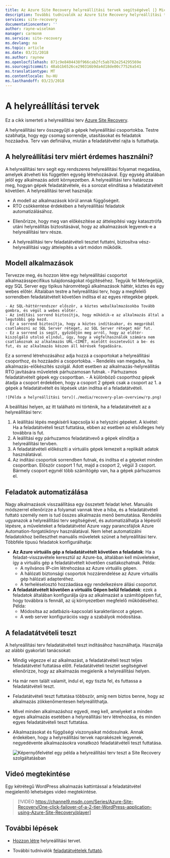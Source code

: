 ```yaml
---
title: Az Azure Site Recovery helyreállítási tervek segítségével |} Microsoft Docs
description: További tudnivalók az Azure Site Recovery helyreállítási tervek.
services: site-recovery
documentationcenter: ''
author: rayne-wiselman
manager: carmonm
ms.service: site-recovery
ms.devlang: na
ms.topic: article
ms.date: 03/21/2018
ms.author: raynew
ms.openlocfilehash: 871c9e8404438f966cab2fc5ab782e254295569e
ms.sourcegitcommit: 48ab1b6526ce290316b9da4d18de00c77526a541
ms.translationtype: MT
ms.contentlocale: hu-HU
ms.lasthandoff: 03/23/2018
---
```

# <a name="about-recovery-plans"></a>A helyreállítási tervek

Ez a cikk ismerteti a helyreállítási terv [Azure Site Recovery](site-recovery-overview.md).

A helyreállítási terv összegyűjti a gépek helyreállítási csoportokba. Testre szabhatja, hogy egy csomag sorrendje, utasításokat és feladatok hozzáadva. Terv van definiálva, miután a feladatátvétel rajta is futtathatja.





## <a name="why-use-a-recovery-plan"></a>A helyreállítási terv miért érdemes használni?

A helyreállítási terv segít egy rendszeres helyreállítási folyamat megadása, amelyek átveheti kis független egység létrehozásával. Egy egység általában jelöl egy alkalmazás adott környezetben. A helyreállítási terv határozza meg, hogyan gépek feladatátvétele, és a sorozat elindítása a feladatátvételt követően. A helyreállítási tervet használja:

* A modell az alkalmazások körül annak függőségeit.
* RTO csökkentése érdekében a helyreállítási feladatok automatizálásához.
- Ellenőrizze, hogy meg van előkészítése az áttelepítési vagy katasztrófa utáni helyreállítás biztosításával, hogy az alkalmazások legyenek-e a helyreállítási terv része.
* A helyreállítási terv feladatátvételi tesztet futtatni, biztosítva vész-helyreállítási vagy áttelepítés a várt módon működik.


## <a name="model-apps"></a>Modell alkalmazások

Tervezze meg, és hozzon létre egy helyreállítási csoportot alkalmazásspecifikus tulajdonságokat rögzítéséhez. Tegyük fel Mérlegeljük, egy SQL Server egy tipikus háromrétegű alkalmazások háttér, köztes és egy webes előtér. Általában testre a helyreállítási terv, hogy a megfelelő sorrendben feladatátvételt követően indítsa el az egyes rétegekbe gépek.

    - Az SQL-háttérrendszer először, a köztes webalkalmazásokba Tovább gombra, és végül a webes előtér.
    - Az indítási sorrend biztosítja, hogy működik-e az alkalmazás által a legutóbbi gép kezd.
    - Ez a sorrend biztosítja, hogy a köztes indításakor, és megpróbál csatlakozni az SQL Server réteget, az SQL Server réteget már fut. 
    - Ez a sorrend is segít, győződjön meg arról, hogy az előtér-kiszolgáló utolsó elindul, úgy, hogy a végfelhasználók számára nem csatlakoznak az alkalmazás URL-CÍMÉT, mielőtt összetevőit a be- és fut, és az alkalmazás készen áll kérések fogadására.

Ez a sorrend létrehozásához adja hozzá a csoportokat a helyreállítási csoporthoz, és hozzáadni a csoportokba. 
    - Rendelés van megadva, ha alkalmazás-előkészítés szolgál. Adott esetben az alkalmazás-helyreállítás RTO javítására műveletek párhuzamosan futnak.
    - Párhuzamos feladatátvételt gépek egy csoportban.
    - A különböző csoporthoz gépek átadja a csoport érdekében, hogy a csoport 2 gépek csak a csoport az 1. a gépek a feladatátvételt és lépések után indítsa el a feladatátvételi.

    ![Példa a helyreállítási terv](./media/recovery-plan-overview/rp.png)

A beállítási helyen, az itt található mi történik, ha a feladatátvételt az a helyreállítási terv: 

1. A leállítási lépés megkísérli kapcsolja ki a helyszíni gépeket. A kivétel: Ha a feladatátvételi teszt futtatása, ebben az esetben az elsődleges hely továbbra is fut. 
2. A leállítási egy párhuzamos feladatátvevő a gépek elindítja a helyreállítási tervben.
3. A feladatátvételi előkészíti a virtuális gépek lemezeit a replikált adatok használatával.
4. Az indítási csoportok sorrendben futnak, és indítsa el a gépeket minden csoportban. Először csoport 1 fut, majd a csoport 2, végül 3 csoport. Bármely csoport egynél több számítógép van, ha a gépek párhuzamos el.


## <a name="automate-tasks"></a>Feladatok automatizálása

Nagy alkalmazások visszaállítása egy összetett feladat lehet. Manuális módszerrel ellenőrizze a folyamat vannak téve a hiba, és a feladatátvételi futtató személy nem is tud összes alkalmazás menő bemutatása. Rendelés ugyanazok a helyreállítási terv segítségével, és automatizálhatja a lépésről lépésre, a műveleteket a feladatátvétel Azure vagy parancsfájlok Azure Automation-forgatókönyv használatával. Nem lehet automatizálni feladatokhoz beilleszthet manuális műveletek szünet a helyreállítási terv. Többféle típusú feladatok konfigurálhatja:

* **Az Azure virtuális gép a feladatátvételt követően a feladatok**: Ha a feladat-visszavétele keresztül az Azure-ba, általában kell műveleteket, így a virtuális gép a feladatátvételt követően csatlakozhatnak. Példa: 
    * A nyilvános IP-cím létrehozása az Azure virtuális gépen.
    * A hálózati biztonsági csoportok hozzárendelése az Azure virtuális gép hálózati adapteréhez.
    * A terheléselosztó hozzáadása egy rendelkezésre állási csoportot.
* **A feladatátvételt követően a virtuális Gépen belül feladatok**: ezek a feladatok általában konfigurálja újra az alkalmazást a számítógépen fut, hogy továbbra is fennáll, az új környezetben megfelelő működéséhez. Példa:
    * Módosítsa az adatbázis-kapcsolati karakterláncot a gépen.
    * A web server konfigurációs vagy a szabályok módosítása.


## <a name="test-failover"></a>A feladatátvételi teszt

A helyreállítási terv feladatátvételi teszt indításához használhatja. Használja az alábbi gyakorlati tanácsokat:

- Mindig végezze el az alkalmazást, a feladatátvételi teszt teljes feladatátvétel futtatása előtt. Feladatátvételi tesztet segítségével ellenőrizze, hogy az alkalmazás megjelenik a helyreállítási helyen.
- Ha már nem talált valamit, indul el, egy tiszta fel, és futtassa a feladatátvételi teszt. 
- Feladatátvételi teszt futtatása többször, amíg nem biztos benne, hogy az alkalmazás zökkenőmentesen helyreállíthatja.
- Mivel minden alkalmazáshoz egyedi, meg kell, amelyeket a minden egyes alkalmazás esetében a helyreállítási terv létrehozása, és minden egyes feladatátvételi teszt futtatása.
- Alkalmazásokat és függőségi viszonyaikat módosulnak. Annak érdekében, hogy a helyreállítási tervek naprakészek legyenek, negyedévente alkalmazásokra vonatkozó feladatátvételi teszt futtatása.

    ![Képernyőfelvétel egy példa a helyreállítási terv teszt a Site Recovery szolgáltatásban](./media/recovery-plan-overview/rptest.png)

## <a name="watch-the-video"></a>Videó megtekintése

Egy kétrétegű WordPress alkalmazás kattintással a feladatátvétel megjelenítő lehetséges videó megtekintése.
    
> [!VIDEO https://channel9.msdn.com/Series/Azure-Site-Recovery/One-click-failover-of-a-2-tier-WordPress-application-using-Azure-Site-Recovery/player]



## <a name="next-steps"></a>További lépések

- [Hozzon létre](site-recovery-create-recovery-plans.md) helyreállítási tervet.
* További tudnivalók [feladatátvételek futtató](site-recovery-failover.md).  
